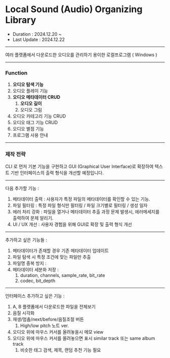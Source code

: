 # Local Sound (Audio) Organizing Library

- Duration : 2024.12.20 ~ 
- Last Update : 2024.12.22
---

여러 플랫폼에서 다운로드한 오디오를 관리하기 용이한 로컬프로그램 ( Windows )

---
### Function
1. **오디오 탐색 기능**
2. 오디오 플레이 기능
3. **오디오 메타데이터 CRUD**
   1. **오디오 길이**
   2. 오디오 그림
4. 오디오 카테고리 기능 CRUD
5. 오디오 태그 기능 CRUD
6. 오디오 별점 기능
7. 프로그램 사용 안내

---
### 제작 전략
CLI 로 먼저 기본 기능을 구현하고 GUI (Graphical User Interface)로 확장하여 텍스트 기반 인터페이스의 출력 형식을 개선할 예정입니다.

---

다음 추가할 기능 :
1. 메타데이터 출력 : 사용자가 특정 파일의 메타데이터를 확인할 수 있는 기능.
2. 파일 필터링 : 특정 파일 형식만 필터링 / 파일 크기별로 필터링 / 생성 일자
3. 에러 처리 강화 : 파일을 열거나 메타데이터 추출 과정 문제 발생시, 에러메세지를 출력하여 문제 알리기.
4. UI / UX 개선 : 사용자 경험을 위해 GUI로 확장 및 출력 형식 개선
---
추가하고 싶은 기능들 : 
1. 메타데이터가 존재할 경우 기존 메타데이터 업데이트
2. 파일 탐색 시 특정 조건에 맞는 파일만 추출
3. 파일명 중복 방지 : 
4. 메타데이터 세분화 저장 :
   1. duration, channels, sample_rate, bit_rate
   2. codec, bit_depth
---
인터페이스 추가하고 싶은 기능 : 
1. A, B 플랫폼에서 다운로드한 파일을 전체보기
2. 음질 시각화
3. 재생/멈춤/next/before/음질조절 버튼
     1. High/low pitch 노트 ver.
4. 오디오 위에 마우스 커서를 올려놓을시 메모 view
5. 오디오 위에 마우스 커서를 올려놓으면 표시 similar track 또는 same album track
    1. 비슷한 태그 검색, 제목, 랜덤 추천 기능 필요
